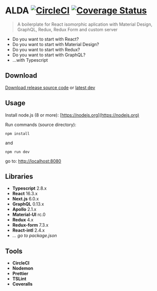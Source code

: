 # ALDA [![CircleCI](https://circleci.com/gh/ApiTreeCZ/alda/tree/dev.svg?style=shield&circle-token=:circle-token)](https://circleci.com/gh/ApiTreeCZ/alda/tree/dev) [![Coverage Status](https://coveralls.io/repos/github/ApiTreeCZ/alda/badge.svg?branch=dev)](https://coveralls.io/github/ApiTreeCZ/alda?branch=dev)
> A boilerplate for React isomorphic aplication with Material Design, GraphQL, Redux, Redux Form and custom server

* Do you want to start with React?
* Do you want to start with Material Design?
* Do you want to start with Redux?
* Do you want to start with GraphQL?
* ...with Typescript

## Download

[Download release source code](https://github.com/ApiTreeCZ/alda/releases)
or
[latest dev](https://github.com/ApiTreeCZ/alda/archive/dev.zip)

## Usage

Install node.js (8 or more): [https://nodejs.org](https://nodejs.org)

Run commands (source directory):

```npm install```

and

```npm run dev```

go to: [http://localhost:8080](http://localhost:8080)

## Libraries
* **Typescript** 2.8.x
* **React** 16.3.x
* **Next.js** 6.0.x
* **GraphQL** 0.13.x
* **Apollo** 2.1.x
* **Material-UI** rc.0
* **Redux** 4.x
* **Redux-form** 7.3.x
* **React-intl** 2.4.x
* *... go to package.json*

## Tools

* **CircleCI**
* **Nodemon**
* **Prettier**
* **TSLint**
* **Coveralls**
